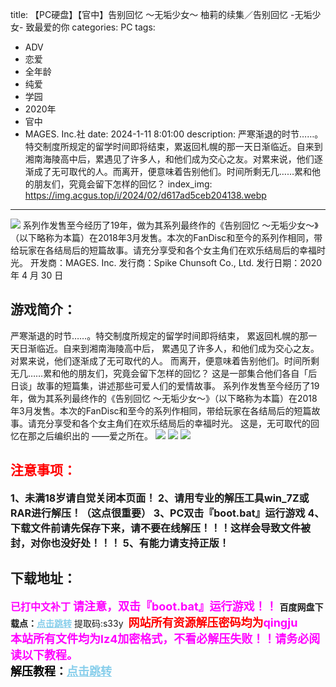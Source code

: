 title: 【PC硬盘】【官中】告别回忆 ～无垢少女～ 柚莉的续集／告别回忆 -无垢少女- 致最爱的你
categories: PC
tags:
- ADV
- 恋爱
- 全年龄
- 纯爱
- 学园
- 2020年
- 官中
- MAGES. Inc.社
date: 2024-1-11 8:01:00
description: 严寒渐退的时节……。特交制度所规定的留学时间即将结束，累返回札幌的那一天日渐临近。自来到湘南海陵高中后，累遇见了许多人，和他们成为交心之友。对累来说，他们逐渐成了无可取代的人。而离开，便意味着告别他们。时间所剩无几……累和他的朋友们，究竟会留下怎样的回忆？
index_img: https://img.acgus.top/i/2024/02/d617ad5ceb204138.webp
---
![](https://img.acgus.top/i/2024/02/d617ad5ceb204138.webp)
系列作发售至今经历了19年，做为其系列最终作的《告别回忆 ～无垢少女～》（以下略称为本篇）在2018年3月发售。本次的FanDisc和至今的系列作相同，带给玩家在各结局后的短篇故事。请充分享受和各个女主角们在欢乐结局后的幸福时光。
开发商：MAGES. Inc.
发行商：Spike Chunsoft Co., Ltd.
发行日期：2020 年 4 月 30 日

## 游戏简介：
严寒渐退的时节……。特交制度所规定的留学时间即将结束，
累返回札幌的那一天日渐临近。自来到湘南海陵高中后，
累遇见了许多人，和他们成为交心之友。对累来说，他们逐渐成了无可取代的人。
而离开，便意味着告别他们。时间所剩无几……累和他的朋友们，究竟会留下怎样的回忆？
这是一部集合他们各自「后日谈」故事的短篇集，讲述那些可爱人们的爱情故事。
系列作发售至今经历了19年，做为其系列最终作的《告别回忆 ～无垢少女～》（以下略称为本篇）在2018年3月发售。本次的FanDisc和至今的系列作相同，带给玩家在各结局后的短篇故事。请充分享受和各个女主角们在欢乐结局后的幸福时光。
这是，无可取代的回忆在那之后编织出的
――爱之所在。
![](https://img.acgus.top/i/2024/02/3e285c4aea204150.webp)
![](https://img.acgus.top/i/2024/02/a509903e69204146.webp)
![](https://img.acgus.top/i/2024/02/0b4ebc3400204143.webp)








## <font color=#FF0000 >注意事项：</font>
<font size=3><b>1、未满18岁请自觉关闭本页面！
2、请用专业的解压工具win_7Z或RAR进行解压！（这点很重要）
3、PC双击『boot.bat』运行游戏
4、下载文件前请先保存下来，请不要在线解压！！！这样会导致文件被封，对你也没好处！！！
5、有能力请支持正版！</b></font>

## 下载地址：
<font color=#FF00FF size=3><b>已打中文补丁</b></font>
<font color=#FF00FF size=4>**请注意，双击『boot.bat』运行游戏！！**</font>
<b>百度网盘下载点：</b><a href="https://pan.baidu.com/s/1BLx22PrQ-XT6FffB_2pFNA?pwd=s33y" style="color: #87CEEB;"><b>点击跳转</b></a> 提取码:s33y
<a style="padding: 0" href="https://post.qingju.org/AD/"><img style="max-width:100%" src="https://img.acgus.top/i/2024/07/478f689b8021d8d499ab43d21acf137a.gif" alt=""></a>
<b><font color=#FF0000 size=4>网站所有资源解压密码均为</b></font><b><font color=#FF00FF size=4>qingju</font><font color=#FF0000 ></font></b><br><b><font color=#FF00FF size=4>本站所有文件均为lz4加密格式，不看必解压失败！！请务必阅读以下教程。</b></font><br><b><font color=#000 size=4>解压教程：</b><a href="https://post.qingju.org/tutorial/000/" style="color: #87CEEB;"><b>点击跳转</b></a>